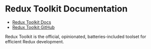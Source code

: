 # Redux Toolkit Documentation

- [Redux Toolkit Docs](https://redux-toolkit.js.org/)
- [Redux Toolkit GitHub](https://github.com/reduxjs/redux-toolkit)

Redux Toolkit is the official, opinionated, batteries-included toolset for efficient Redux development.
